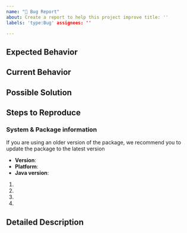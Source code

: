 ```yaml
---
name: "🐞 Bug Report"
about: Create a report to help this project improve title: ''
labels: 'type:Bug' assignees: ''

---
```


<!--- Provide a general summary of the issue in the Title above -->

## Expected Behavior

<!--- what should happen -->

## Current Behavior

<!--- What is this project doing wrong? -->

## Possible Solution

<!--- If you have a possible solution for the bug, feel free to mention it -->

## Steps to Reproduce

### System & Package information

If you are using an older version of the package, we recommend you to update the package to the latest version

* **Version**:
* **Platform**:
* **Java version**:

<!-- How to reproduce this bug? -->

1.
2.
3.
4.

## Detailed Description

<!--- Provide a detailed description as to what is going wrong? -->